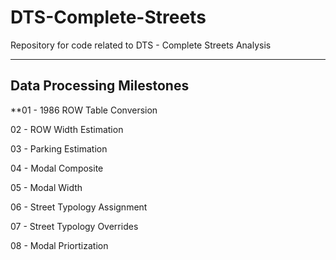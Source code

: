 # DTS-Complete-Streets
Repository for code related to DTS - Complete Streets Analysis

---

## Data Processing Milestones

**01 - 1986 ROW Table Conversion

02 - ROW Width Estimation

03 - Parking Estimation

04 - Modal Composite

05 - Modal Width

06 - Street Typology Assignment

07 - Street Typology Overrides

08 - Modal Priortization

